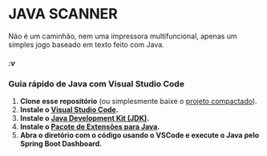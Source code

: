 # JAVA SCANNER

Não é um caminhão, nem uma impressora multifuncional, apenas um simples jogo baseado em texto feito com Java.

##### :v

### Guia rápido de Java com Visual Studio Code

1. **Clone esse repositório** (ou simplesmente baixe o [projeto compactado](https://github.com/deegandiego/java-scanner/archive/refs/heads/main.zip)).
2. **Instale o [Visual Studio Code](https://code.visualstudio.com/).**
3. **Instale o [Java Development Kit (JDK)](https://www.oracle.com/java/technologies/downloads/).**
4. **Instale o [Pacote de Extensões para Java](https://marketplace.visualstudio.com/items?itemName=vscjava.vscode-java-pack).**
5. **Abra o diretório com o código usando o VSCode e execute o Java pelo Spring Boot Dashboard.**
